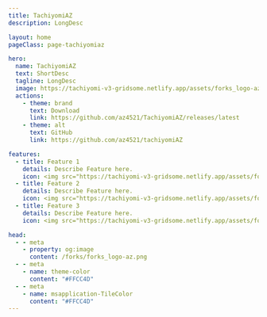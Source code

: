 ```yaml
---
title: TachiyomiAZ
description: LongDesc

layout: home
pageClass: page-tachiyomiaz

hero:
  name: TachiyomiAZ
  text: ShortDesc
  tagline: LongDesc
  image: https://tachiyomi-v3-gridsome.netlify.app/assets/forks_logo-az.png
  actions:
    - theme: brand
      text: Download
      link: https://github.com/az4521/TachiyomiAZ/releases/latest
    - theme: alt
      text: GitHub
      link: https://github.com/az4521/tachiyomiAZ

features:
  - title: Feature 1
    details: Describe Feature here.
    icon: <img src="https://tachiyomi-v3-gridsome.netlify.app/assets/forks_logo-az.png" height="32px" width="32px">
  - title: Feature 2
    details: Describe Feature here.
    icon: <img src="https://tachiyomi-v3-gridsome.netlify.app/assets/forks_logo-az.png" height="32px" width="32px">
  - title: Feature 3
    details: Describe Feature here.
    icon: <img src="https://tachiyomi-v3-gridsome.netlify.app/assets/forks_logo-az.png" height="32px" width="32px">

head:
  - - meta
    - property: og:image
      content: /forks/forks_logo-az.png
  - - meta
    - name: theme-color
      content: "#FFCC4D"
  - - meta
    - name: msapplication-TileColor
      content: "#FFCC4D"
---
```


<br><VPTeamMembers size="small" :members="members" />

<script setup>
import { VPTeamMembers } from "vitepress/theme"

const members = [
  {
    avatar: "https://www.github.com/az4521.png",
    name: "az4521",
    title: "Creator",
    links: [
      { icon: "github", link: "https://github.com/az4521" }
    ]
  },
  {
    avatar: "https://www.github.com/jobobby04.png",
    name: "jobobby04",
    title: "Former Maintainer",
    links: [
      { icon: "github", link: "https://github.com/jobobby04" }
    ]
  },
  {
    avatar: "https://www.github.com/NerdNumber9.png",
    name: "NerdNumber9",
    title: "Original EH Fork",
    links: [
      { icon: "github", link: "https://github.com/NerdNumber9" }
    ]
  }
]
</script>

<style>
	@import "../.vitepress/theme/styles/forks/tachiyomiaz.css"
</style>
